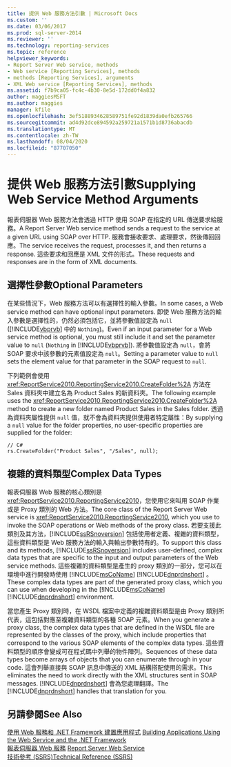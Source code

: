 ```yaml
---
title: 提供 Web 服務方法引數 | Microsoft Docs
ms.custom: ''
ms.date: 03/06/2017
ms.prod: sql-server-2014
ms.reviewer: ''
ms.technology: reporting-services
ms.topic: reference
helpviewer_keywords:
- Report Server Web service, methods
- Web service [Reporting Services], methods
- methods [Reporting Services], arguments
- XML Web service [Reporting Services], methods
ms.assetid: f7b9ca05-fc4c-4b30-8e5d-172dd0f4a832
author: maggiesMSFT
ms.author: maggies
manager: kfile
ms.openlocfilehash: 3ef5188934628589751fe92d1839da0efb265766
ms.sourcegitcommit: ad4d92dce894592a259721a1571b1d8736abacdb
ms.translationtype: MT
ms.contentlocale: zh-TW
ms.lasthandoff: 08/04/2020
ms.locfileid: "87707050"
---
```

# <a name="supplying-web-service-method-arguments"></a><span data-ttu-id="34201-102">提供 Web 服務方法引數</span><span class="sxs-lookup"><span data-stu-id="34201-102">Supplying Web Service Method Arguments</span></span>
  <span data-ttu-id="34201-103">報表伺服器 Web 服務方法會透過 HTTP 使用 SOAP 在指定的 URL 傳送要求給服務。</span><span class="sxs-lookup"><span data-stu-id="34201-103">A Report Server Web service method sends a request to the service at a given URL using SOAP over HTTP.</span></span> <span data-ttu-id="34201-104">服務會接收要求、處理要求，然後傳回回應。</span><span class="sxs-lookup"><span data-stu-id="34201-104">The service receives the request, processes it, and then returns a response.</span></span> <span data-ttu-id="34201-105">這些要求和回應是 XML 文件的形式。</span><span class="sxs-lookup"><span data-stu-id="34201-105">These requests and responses are in the form of XML documents.</span></span>  
  
## <a name="optional-parameters"></a><span data-ttu-id="34201-106">選擇性參數</span><span class="sxs-lookup"><span data-stu-id="34201-106">Optional Parameters</span></span>  
 <span data-ttu-id="34201-107">在某些情況下，Web 服務方法可以有選擇性的輸入參數。</span><span class="sxs-lookup"><span data-stu-id="34201-107">In some cases, a Web service method can have optional input parameters.</span></span> <span data-ttu-id="34201-108">即使 Web 服務方法的輸入參數是選擇性的，仍然必須包括它，並將參數值設定為 `null` ([!INCLUDE[vbprvb](../../../includes/vbprvb-md.md)] 中的 `Nothing`)。</span><span class="sxs-lookup"><span data-stu-id="34201-108">Even if an input parameter for a Web service method is optional, you must still include it and set the parameter value to `null` (`Nothing` in [!INCLUDE[vbprvb](../../../includes/vbprvb-md.md)]).</span></span> <span data-ttu-id="34201-109">將參數值設定為 `null`，會將 SOAP 要求中該參數的元素值設定為 `null`。</span><span class="sxs-lookup"><span data-stu-id="34201-109">Setting a parameter value to `null` sets the element value for that parameter in the SOAP request to `null`.</span></span>  
  
 <span data-ttu-id="34201-110">下列範例會使用 <xref:ReportService2010.ReportingService2010.CreateFolder%2A> 方法在 Sales 資料夾中建立名為 Product Sales 的新資料夾。</span><span class="sxs-lookup"><span data-stu-id="34201-110">The following example uses the <xref:ReportService2010.ReportingService2010.CreateFolder%2A> method to create a new folder named Product Sales in the Sales folder.</span></span> <span data-ttu-id="34201-111">透過為資料夾屬性提供 `null` 值，就不會為資料夾提供使用者特定屬性：</span><span class="sxs-lookup"><span data-stu-id="34201-111">By supplying a `null` value for the folder properties, no user-specific properties are supplied for the folder:</span></span>  
  
```  
// C#  
rs.CreateFolder("Product Sales", "/Sales", null);  
```  
  
## <a name="complex-data-types"></a><span data-ttu-id="34201-112">複雜的資料類型</span><span class="sxs-lookup"><span data-stu-id="34201-112">Complex Data Types</span></span>  
 <span data-ttu-id="34201-113">報表伺服器 Web 服務的核心類別是 <xref:ReportService2010.ReportingService2010>，您使用它來叫用 SOAP 作業或是 Proxy 類別的 Web 方法。</span><span class="sxs-lookup"><span data-stu-id="34201-113">The core class of the Report Server Web service is <xref:ReportService2010.ReportingService2010>, which you use to invoke the SOAP operations or Web methods of the proxy class.</span></span> <span data-ttu-id="34201-114">若要支援此類別及其方法，[!INCLUDE[ssRSnoversion](../../../includes/ssrsnoversion-md.md)] 包括使用者定義、複雜的資料類型，這些資料類型是 Web 服務方法的輸入與輸出參數特有的。</span><span class="sxs-lookup"><span data-stu-id="34201-114">To support this class and its methods, [!INCLUDE[ssRSnoversion](../../../includes/ssrsnoversion-md.md)] includes user-defined, complex data types that are specific to the input and output parameters of the Web service methods.</span></span> <span data-ttu-id="34201-115">這些複雜的資料類型是產生的 proxy 類別的一部分，您可以在環境中進行開發時使用 [!INCLUDE[msCoName](../../../includes/msconame-md.md)] [!INCLUDE[dnprdnshort](../../../includes/dnprdnshort-md.md)] 。</span><span class="sxs-lookup"><span data-stu-id="34201-115">These complex data types are part of the generated proxy class, which you can use when developing in the [!INCLUDE[msCoName](../../../includes/msconame-md.md)] [!INCLUDE[dnprdnshort](../../../includes/dnprdnshort-md.md)] environment.</span></span>  
  
 <span data-ttu-id="34201-116">當您產生 Proxy 類別時，在 WSDL 檔案中定義的複雜資料類型是由 Proxy 類別所代表，這包括對應至複雜資料類型的各種 SOAP 元素。</span><span class="sxs-lookup"><span data-stu-id="34201-116">When you generate a proxy class, the complex data types that are defined in the WSDL file are represented by the classes of the proxy, which include properties that correspond to the various SOAP elements of the complex data types.</span></span> <span data-ttu-id="34201-117">這些資料類型的順序會變成可在程式碼中列舉的物件陣列。</span><span class="sxs-lookup"><span data-stu-id="34201-117">Sequences of these data types become arrays of objects that you can enumerate through in your code.</span></span> <span data-ttu-id="34201-118">這會列舉直接與 SOAP 訊息中傳送的 XML 結構搭配使用的需求。</span><span class="sxs-lookup"><span data-stu-id="34201-118">This eliminates the need to work directly with the XML structures sent in SOAP messages.</span></span> <span data-ttu-id="34201-119">[!INCLUDE[dnprdnshort](../../../includes/dnprdnshort-md.md)] 會為您處理翻譯。</span><span class="sxs-lookup"><span data-stu-id="34201-119">The [!INCLUDE[dnprdnshort](../../../includes/dnprdnshort-md.md)] handles that translation for you.</span></span>  
  
## <a name="see-also"></a><span data-ttu-id="34201-120">另請參閱</span><span class="sxs-lookup"><span data-stu-id="34201-120">See Also</span></span>  
 <span data-ttu-id="34201-121">[使用 Web 服務和 .NET Framework 建置應用程式](building-applications-using-the-web-service-and-the-net-framework.md) </span><span class="sxs-lookup"><span data-stu-id="34201-121">[Building Applications Using the Web Service and the .NET Framework](building-applications-using-the-web-service-and-the-net-framework.md) </span></span>  
 <span data-ttu-id="34201-122">[報表伺服器 Web 服務](../report-server-web-service.md) </span><span class="sxs-lookup"><span data-stu-id="34201-122">[Report Server Web Service](../report-server-web-service.md) </span></span>  
 [<span data-ttu-id="34201-123">技術參考 &#40;SSRS&#41;</span><span class="sxs-lookup"><span data-stu-id="34201-123">Technical Reference &#40;SSRS&#41;</span></span>](../../technical-reference-ssrs.md)  
  
  
